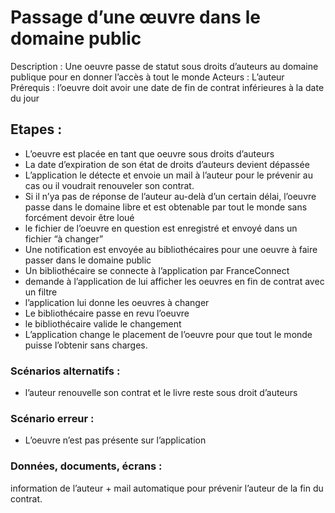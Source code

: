# Passage d’une œuvre dans le domaine public
Description : Une oeuvre passe de statut sous droits d’auteurs au domaine publique pour en donner l’accès à tout le monde
Acteurs : L’auteur
Prérequis : l’oeuvre doit avoir une date de fin de contrat inférieures à la date du jour
## Etapes :
-	L’oeuvre est placée en tant que oeuvre sous droits d’auteurs
-	La date d’expiration de son état de droits d’auteurs devient dépassée
-	L’application le détecte et envoie un mail à l’auteur pour le prévenir au cas ou il voudrait renouveler son contrat.
-	Si il n’ya pas de réponse de l’auteur au-delà d’un certain délai, l’oeuvre passe dans le domaine libre et est obtenable par tout le  monde sans forcément devoir être loué
-	le fichier de l’oeuvre en question est enregistré et envoyé dans un fichier “à changer”
-	Une notification est envoyée au bibliothécaires pour une oeuvre à faire passer dans le domaine public
-	Un bibliothécaire se connecte à l’application par FranceConnect
-	demande à l’application de lui afficher les oeuvres en fin de contrat avec un filtre
-	l’application lui donne les oeuvres à changer
-	Le bibliothécaire passe en revu l’oeuvre
-	le bibliothécaire valide le changement
-	L’application change le placement de l’oeuvre pour que tout le monde puisse l’obtenir sans charges.
### Scénarios alternatifs :
-	l’auteur renouvelle son contrat et le livre reste sous droit d’auteurs
### Scénario erreur :
-	L’oeuvre n’est pas présente sur l’application
### Données, documents, écrans : 
information de l’auteur + mail automatique pour prévenir l’auteur de la fin du contrat.

